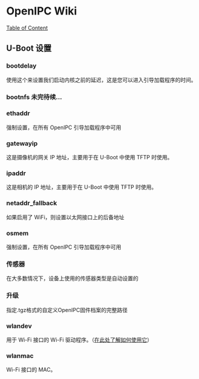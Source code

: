 # OpenIPC Wiki
[Table of Content](../README.md)

U-Boot 设置 
---------------

### bootdelay 
使用这个来设置我们启动内核之前的延迟，这是您可以进入引导加载程序的时间。

### bootnfs 未完待续...

### ethaddr 
强制设置，在所有 OpenIPC 引导加载程序中可用

### gatewayip 
这是摄像机的网关 IP 地址，主要用于在 U-Boot 中使用 TFTP 时使用。

### ipaddr 
这是相机的 IP 地址，主要用于在 U-Boot 中使用 TFTP 时使用。

### netaddr_fallback 
如果启用了 WiFi，则设置以太网接口上的后备地址

### osmem 
强制设置，在所有 OpenIPC 引导加载程序中可用

### 传感器 
在大多数情况下，设备上使用的传感器类型是自动设置的

### 升级
指定.tgz格式的自定义OpenIPC固件档案的完整路径

### wlandev 
用于 Wi-Fi 接口的 Wi-Fi 驱动程序。（[在此处了解如何使用它](../en/wireless-settings.md)）

### wlanmac 
Wi-Fi 接口的 MAC。


